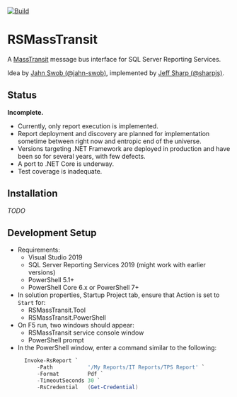 [![Build](https://github.com/sharpjs/RSMassTransit/workflows/Build/badge.svg)](https://github.com/sharpjs/RSMassTransit/actions?query=workflow%3ABuild)

# RSMassTransit

A [MassTransit](https://github.com/MassTransit/MassTransit)
message bus interface for SQL Server Reporting Services.

Idea by [Jahn Swob (@jahn-swob)](https://github.com/jahn-swob),
implemented by [Jeff Sharp (@sharpjs)](https://github.com/sharpjs).

## Status

**Incomplete.**
- Currently, only report execution is implemented.
- Report deployment and discovery are planned for implementation sometime
  between right now and entropic end of the universe.
- Versions targeting .NET Framework are deployed in production and have been
  so for several years, with few defects.
- A port to .NET Core is underway.
- Test coverage is inadequate.

## Installation

*TODO*

## Development Setup

* Requirements:
  * Visual Studio 2019
  * SQL Server Reporting Services 2019 (might work with earlier versions)
  * PowerShell 5.1+
  * PowerShell Core 6.x or PowerShell 7+
* In solution properties, Startup Project tab, ensure that Action is set to `Start` for:
  * RSMassTransit.Tool
  * RSMassTransit.PowerShell
* On F5 run, two windows should appear:
  * RSMassTransit service console window
  * PowerShell prompt
* In the PowerShell window, enter a command similar to the following:
  ```powershell
    Invoke-RsReport `
        -Path           '/My Reports/IT Reports/TPS Report' `
        -Format         Pdf `
        -TimeoutSeconds 30 `
        -RsCredential   (Get-Credential)
  ```
